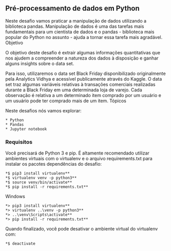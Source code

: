 ## Pré-processamento de dados em Python

Neste desafio vamos praticar a manipulação de dados utilizando a biblioteca pandas. Manipulação de dados é uma das tarefas mais fundamentais para um cientista de dados e o pandas - biblioteca mais popular do Python no assunto - ajuda a tornar essa tarefa mais agradável.
Objetivo

O objetivo deste desafio é extrair algumas informações quantitativas que nos ajudem a compreender a natureza dos dados à disposição e ganhar alguns insights sobre o data set.

Para isso, utilizaremos o data set Black Friday disponibilizado originalmente pela Analytics Vidhya e acessível publicamente através do Kaggle. O data set traz algumas variáveis relativas à transações comerciais realizadas durante a Black Friday em uma determinada loja de varejo. Cada observação é relativa a um determinado item comprado por um usuário e um usuário pode ter comprado mais de um item.
Tópicos

Neste desafios nós vamos explorar:

    * Python
    * Pandas
    * Jupyter notebook

### Requisitos

Você precisará de Python 3 e pip. É altamente recomendado utilizar ambientes virtuais com o virtualenv e o arquivo requirements.txt para instalar os pacotes dependências do desafio:

    *$ pip3 install virtualenv** 
    *$ virtualenv venv -p python3**
    *$ source venv/bin/activate**
    *$ pip install -r requirements.txt**

Windows

    *> pip3 install virtualenv**
    *> virtualenv ..\venv -p python3**
    *> ..\venv\Scripts\activate**
    *> pip install -r requirements.txt**

Quando finalizado, você pode desativar o ambiente virtual do virtualenv com:

    *$ deactivate


